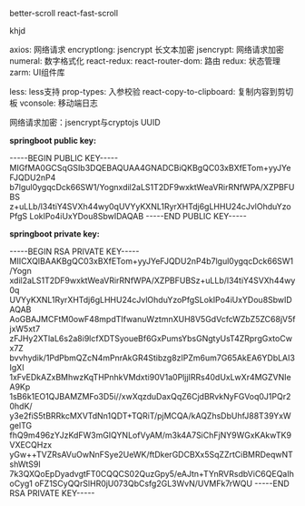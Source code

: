 better-scroll
react-fast-scroll

khjd

axios: 网络请求
encryptlong: jsencrypt 长文本加密
jsencrypt: 网络请求加密
numeral: 数字格式化
react-redux: 
react-router-dom: 路由 
redux: 状态管理
zarm: UI组件库

less: less支持
prop-types: 入参校验
react-copy-to-clipboard: 复制内容到剪切板
vconsole: 移动端日志


网络请求加密：jsencrypt与cryptojs
UUID

**springboot public key:**

-----BEGIN PUBLIC KEY-----
MIGfMA0GCSqGSIb3DQEBAQUAA4GNADCBiQKBgQC03xBXfETom+yyJYeFJQDU2nP4
b7lgul0ygqcDck66SW1/Yognxdil2aLS1T2DF9wxktWeaVRirRNfWPA/XZPBFUBS
z+uLLb/l34tiY4SVXh44wy0qUVYyKXNL1RyrXHTdj6gLHHU24cJvlOhduYzoPfgS
LokIPo4iUxYDou8SbwIDAQAB
-----END PUBLIC KEY-----

**springboot private key:**

-----BEGIN RSA PRIVATE KEY-----
MIICXQIBAAKBgQC03xBXfETom+yyJYeFJQDU2nP4b7lgul0ygqcDck66SW1/Yogn
xdil2aLS1T2DF9wxktWeaVRirRNfWPA/XZPBFUBSz+uLLb/l34tiY4SVXh44wy0q
UVYyKXNL1RyrXHTdj6gLHHU24cJvlOhduYzoPfgSLokIPo4iUxYDou8SbwIDAQAB
AoGBAJMCFtM0owF48mpdTIfwanuWztmnXUH8V5GdVcfcWZbZ5ZC68jV5fjxW5xt7
zFJHy2XTlaL6s2a8i9lcfXDTSyoueBf6GxPumsYbsGNgtyUsT4ZRprgGxtoCwx7Z
bvvhydik/1PdPbmQZcN4mPnrAkGR4Stibzg8zIPZm6um7G65AkEA6YDbLAI3IgXI
1xFvEDkAZxBMhwzKqTHPnhkVMdxti90V1a0PljjIRRs40dUxLwXr4MGZVNIeA9Kp
1sB6k1EO1QJBAMZMFo3D5i//xwXqzduDaxQqZ6CjdBRvkNyFGVoq0J1PQr20hdK/
y3e2fiS5tBRRkcMXVTdNn1QDT+TQRiT/pjMCQA/kAQZhsDbUhfJ88T39YxWgelTG
fhQ9m496zYJzKdFW3mGIQYNLofVyAM/m3k4A7SiChFjNY9WGxKAkwTK9VXECQHzx
yGw++TVZRsAVuOwNnFSye2UeWK/ftDkerGDCBXx5SqZZrtCiBMRDeqwNTshWtS9l
7k3QXQoEpDyadvgtFT0CQQCS02QuzGpy5/eAJtn+TYnRVRsdbViC6QEQaIhoCyg1
oFZ1SCyQQrSlHR0jU073QbCsfg2GL3WvN/UVMFk7rWQU
-----END RSA PRIVATE KEY-----

